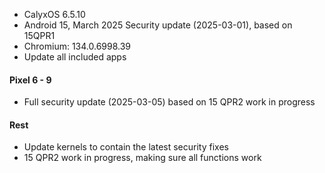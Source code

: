 * CalyxOS 6.5.10
* Android 15, March 2025 Security update (2025-03-01), based on 15QPR1
* Chromium: 134.0.6998.39
* Update all included apps

#### Pixel 6 - 9
* Full security update (2025-03-05) based on 15 QPR2 work in progress

#### Rest
* Update kernels to contain the latest security fixes
* 15 QPR2 work in progress, making sure all functions work
